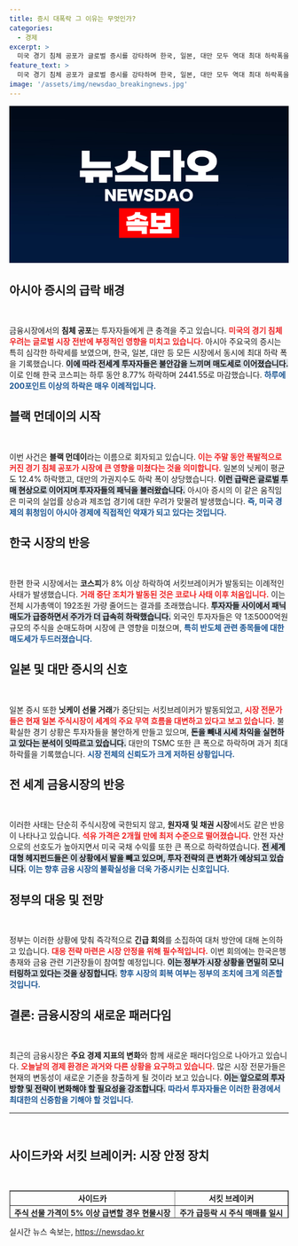 ```yaml
---
title: 증시 대폭락 그 이유는 무엇인가?
categories:
  - 경제
excerpt: >
  미국 경기 침체 공포가 글로벌 증시를 강타하며 한국, 일본, 대만 모두 역대 최대 하락폭을 기록했다. 특히 한국 코스피는 8.77% 폭락하며 2400선을 위협, 투자자들은 패닉에 빠졌다. 긴급 경제 회의가 소집된 가운데, 아시아 시장의 불안이 전 세계로 확산되고 있다.
feature_text: >
  미국 경기 침체 공포가 글로벌 증시를 강타하며 한국, 일본, 대만 모두 역대 최대 하락폭을 기록했다. 특히 한국 코스피는 8.77% 폭락하며 2400선을 위협, 투자자들은 패닉에 빠졌다. 긴급 경제 회의가 소집된 가운데, 아시아 시장의 불안이 전 세계로 확산되고 있다.
image: '/assets/img/newsdao_breakingnews.jpg'
---
```


<p><img src="/assets/img/newsdao_breakingnews.jpg" alt="cryptoinkorea 속보" /></p>

<h2 data-ke-size="size26">아시아 증시의 급락 배경</h2>

<p data-ke-size="size16">&nbsp;</p>

<p>금융시장에서의 <b>침체 공포</b>는 투자자들에게 큰 충격을 주고 있습니다. <b><span style="color: #ee2323;">미국의 경기 침체 우려는 글로벌 시장 전반에 부정적인 영향을 미치고 있습니다.</span></b> 아시아 주요국의 증시는 특히 심각한 하락세를 보였으며, 한국, 일본, 대만 등 모든 시장에서 동시에 최대 하락 폭을 기록했습니다. <b><span style="background-color: #21538527;">이에 따라 전세계 투자자들은 불안감을 느끼며 매도세로 이어졌습니다.</span></b> 이로 인해 한국 코스피는 하루 동안 8.77% 하락하며 2441.55로 마감했습니다. <b><span style="color: #1a5490;">하루에 200포인트 이상의 하락은 매우 이례적입니다.</span></b></p>

<h2 data-ke-size="size26">블랙 먼데이의 시작</h2>

<p data-ke-size="size16">&nbsp;</p>

<p>이번 사건은 <b>블랙 먼데이</b>라는 이름으로 회자되고 있습니다. <b><span style="color: #ee2323;">이는 주말 동안 폭발적으로 커진 경기 침체 공포가 시장에 큰 영향을 미쳤다는 것을 의미합니다.</span></b> 일본의 닛케이 평균도 12.4% 하락했고, 대만의 가권지수도 하락 폭이 상당했습니다. <b><span style="background-color: #21538527;">이런 급락은 글로벌 투매 현상으로 이어지며 투자자들의 패닉을 불러왔습니다.</span></b> 아시아 증시의 이 같은 움직임은 미국의 실업률 상승과 제조업 경기에 대한 우려가 맞물려 발생했습니다. <b><span style="color: #1a5490;">즉, 미국 경제의 휘청임이 아시아 경제에 직접적인 악재가 되고 있다는 것입니다.</span></b></p>

<h2 data-ke-size="size26">한국 시장의 반응</h2>

<p data-ke-size="size16">&nbsp;</p>

<p>한편 한국 시장에서는 <b>코스피</b>가 8% 이상 하락하여 서킷브레이커가 발동되는 이례적인 사태가 발생했습니다. <b><span style="color: #ee2323;">거래 중단 조치가 발동된 것은 코로나 사태 이후 처음입니다.</span></b> 이는 전체 시가총액이 192조원 가량 줄어드는 결과를 초래했습니다. <b><span style="background-color: #21538527;">투자자들 사이에서 패닉 매도가 급증하면서 주가가 더 급속히 하락했습니다.</span></b> 외국인 투자자들은 약 1조5000억원 규모의 주식을 순매도하며 시장에 큰 영향을 미쳤으며, <b><span style="color: #1a5490;">특히 반도체 관련 종목들에 대한 매도세가 두드러졌습니다.</span></b></p>

<h2 data-ke-size="size26">일본 및 대만 증시의 신호</h2>

<p data-ke-size="size16">&nbsp;</p>

<p>일본 증시 또한 <b>닛케이 선물 거래</b>가 중단되는 서킷브레이커가 발동되었고, <b><span style="color: #ee2323;">시장 전문가들은 현재 일본 주식시장이 세계의 주요 무역 흐름을 대변하고 있다고 보고 있습니다.</span></b> 불확실한 경기 상황은 투자자들을 불안하게 만들고 있으며, <b><span style="background-color: #21538527;">돈을 빼내 시세 차익을 실현하고 있다는 분석이 잇따르고 있습니다.</span></b> 대만의 TSMC 또한 큰 폭으로 하락하며 과거 최대 하락률을 기록했습니다. <b><span style="color: #1a5490;">시장 전체의 신뢰도가 크게 저하된 상황입니다.</span></b></p>

<h2 data-ke-size="size26">전 세계 금융시장의 반응</h2>

<p data-ke-size="size16">&nbsp;</p>

<p>이러한 사태는 단순히 주식시장에 국한되지 않고, <b>원자재 및 채권 시장</b>에서도 같은 반응이 나타나고 있습니다. <b><span style="color: #ee2323;">석유 가격은 2개월 만에 최저 수준으로 떨어졌습니다.</span></b> 안전 자산으로의 선호도가 높아지면서 미국 국채 수익률 또한 큰 폭으로 하락하였습니다. <b><span style="background-color: #21538527;">전 세계 대형 헤지펀드들은 이 상황에서 발을 빼고 있으며, 투자 전략의 큰 변화가 예상되고 있습니다.</span></b> <b><span style="color: #1a5490;">이는 향후 금융 시장의 불확실성을 더욱 가중시키는 신호입니다.</span></b></p>

<h2 data-ke-size="size26">정부의 대응 및 전망</h2>

<p data-ke-size="size16">&nbsp;</p>

<p>정부는 이러한 상황에 맞춰 즉각적으로 <b>긴급 회의</b>를 소집하여 대처 방안에 대해 논의하고 있습니다. <b><span style="color: #ee2323;">대응 전략 마련은 시장 안정을 위해 필수적입니다.</span></b> 이번 회의에는 한국은행 총재와 금융 관련 기관장들이 참여할 예정입니다. <b><span style="background-color: #21538527;">이는 정부가 시장 상황을 면밀히 모니터링하고 있다는 것을 상징합니다.</span></b> <b><span style="color: #1a5490;">향후 시장의 회복 여부는 정부의 조치에 크게 의존할 것입니다.</span></b></p>

<h2 data-ke-size="size26">결론: 금융시장의 새로운 패러다임</h2>

<p data-ke-size="size16">&nbsp;</p>

<p>최근의 금융시장은 <b>주요 경제 지표의 변화</b>와 함께 새로운 패러다임으로 나아가고 있습니다. <b><span style="color: #ee2323;">오늘날의 경제 환경은 과거와 다른 상황을 요구하고 있습니다.</span></b> 많은 시장 전문가들은 현재의 변동성이 새로운 기준을 창출하게 될 것이라 보고 있습니다. <b><span style="background-color: #21538527;">이는 앞으로의 투자 방향 및 전략이 변화해야 할 필요성을 강조합니다.</span></b> <b><span style="color: #1a5490;">따라서 투자자들은 이러한 환경에서 최대한의 신중함을 기해야 할 것입니다.</span></b></p>

<hr />

<p data-ke-size="size16">&nbsp;</p>

<h2 data-ke-size="size26">사이드카와 서킷 브레이커: 시장 안정 장치</h2>

<p data-ke-size="size16">&nbsp;</p>

<table style="width: 100%; height: 50px;" border="1">
    <tr>
        <td style="text-align: center; height: 17px;"><b>사이드카</b></td>
        <td style="text-align: center; height: 17px;"><b>서킷 브레이커</b></td>
    </tr>
    <tr>
        <td style="text-align: center; height: 17px;"><b>주식 선물 가격이 5% 이상 급변할 경우 현물시장에 미치는 영향 최소화</b></td>
        <td style="text-align: center; height: 17px;"><b>주가 급등락 시 주식 매매를 일시 정지하는 조치</b></td>
    </tr>
    <tr>
        <td style="text-align: center; height: 17px;"><b>5분간 프로그램 매매 중단</b></td>
        <td style="text-align: center; height: 17px;"><b>주가가 8% 이상 하락 시 20분간 거래 중단</b></td>
    </tr>
</table>
실시간 뉴스 속보는, <a href="https://newsdao.kr" rel="dofollow">https://newsdao.kr</a>


